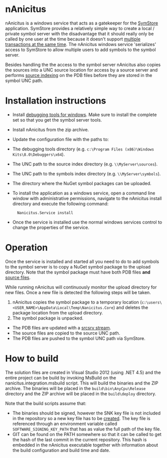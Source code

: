 # nAnicitus

nAnicitus is a windows service that acts as a gatekeeper for the [SymStore][symstore_msdn] application. SymStore provides a relatively simple way to create a local / private symbol server with the disadvantage that it should really only be called by one user at the time because it doesn't support [multiple transactions at the same time][symstore_msdn_singletransaction]. The nAnicitus windows service 'serializes' access to SymStore to allow multiple users to add symbols to the symbol server.

Besides handling the the access to the symbol server nAnicitus also copies the sources into a UNC source location for access by a source server and performs [source indexing][sourceindexing_msdn] on the PDB files before they are stored in the symbol UNC path.


# Installation instructions
* Install [debugging tools for windows](http://msdn.microsoft.com/en-us/library/windows/hardware/gg463009.aspx). Make sure to install the complete set so that you get the symbol server tools.
* Install nAnicitus from the zip archive.
* Update the configuration file with the paths to:
 * The debugging tools directory (e.g. `c:\Program Files (x86)\Windows Kits\8.0\Debuggers\x64`).
 * The UNC path to the source index directory (e.g. `\\MyServer\sources`).
 * The UNC path to the symbols index directory (e.g. `\\MyServer\symbols`).
 * The directory where the NuGet symbol packages can be uploaded.
* To install the application as a windows service, open a command line window with administrative permissions, navigate to the nAnicitus install directory and execute the following command:

        Nanicitus.Service install

* Once the service is installed use the normal windows services control to change the properties of the service.


# Operation
Once the service is installed and started all you need to do to add symbols to the symbol server is to copy a NuGet symbol package to the upload directory. Note that the symbol package must have both PDB files __and__ [source files](http://docs.nuget.org/docs/creating-packages/creating-and-publishing-a-symbol-package).

While running nAnicitus will continuously monitor the upload directory for new files. Once a new file is detected the following steps will be taken.

1. nAnicitus copies the symbol package to a temporary location (`c:\users\<USER_NAME>\AppData\Local\Temp\Nanicitus.Core`) and deletes the package location from the upload directory.
2. The symbol package is unpacked.
* The PDB files are updated with a [srcsrv stream][srcsrv_stream].
* The source files are copied to the source UNC path.
* The PDB files are pushed to the symbol UNC path via SymStore.


# How to build
The solution files are created in Visual Studio 2012 (using .NET 4.5) and the entire project can be build by invoking MsBuild on the nanicitus.integration.msbuild script. This will build the binaries and the ZIP archive. The binaries will be placed in the `build\bin\AnyCpu\Release` directory and the ZIP archive will be placed in the `build\deploy` directory.

Note that the build scripts assume that:

* The binaries should be signed, however the SNK key file is not included in the repository so a new key file has to be [created][snkfile_msdn]. The key file is referenced through an environment variable called `SOFTWARE_SIGNING_KEY_PATH` that has as value the full path of the key file. 
* GIT can be found on the PATH somewhere so that it can be called to get the hash of the last commit in the current repository. This hash is embedded in the nAnicitus executable together with information about the build configuration and build time and date.


[symstore_msdn]: http://msdn.microsoft.com/en-us/library/windows/hardware/ff558848(v=vs.85).aspx
[symstore_msdn_singletransaction]: http://msdn.microsoft.com/en-us/library/windows/hardware/ff558851(v=vs.85).aspx
[sourceindexing_msdn]: http://msdn.microsoft.com/en-us/library/windows/hardware/ff556898(v=vs.85).aspx
[srcsrv_stream]: http://msdn.microsoft.com/en-us/library/windows/hardware/ff552219(v=vs.85).aspx
[snkfile_msdn]: http://msdn.microsoft.com/en-us/library/6f05ezxy(v=vs.110).aspx
